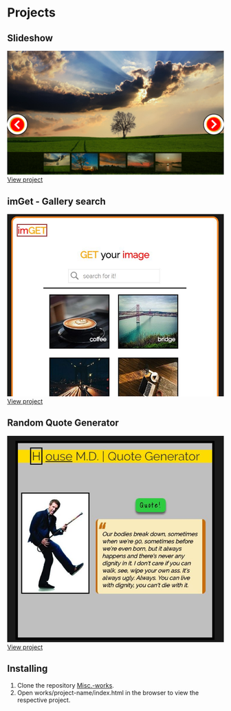 # Projects

## Slideshow

![desktop view](images/slideshow.png) <br />
[View project](https://apooravc.github.io/misc.works/works/slideshow/index.html)


## imGet - Gallery search

![desktop view](images/imget.JPG) <br />
[View project](https://apooravc.github.io/misc.works/works/imGET/index.html)


## Random Quote Generator

![desktop view](images/quotegen.JPG) <br />
[View project](https://apooravc.github.io/misc.works/works/QuoteGen/index.html)


## Installing

1. Clone the repository [Misc.-works](https://github.com/apooravc/misc.works).
2. Open works/project-name/index.html in the browser to view the respective project.



